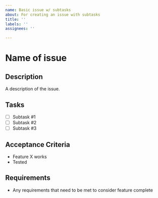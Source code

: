 ```yaml
---
name: Basic issue w/ subtasks
about: For creating an issue with subtasks
title: ''
labels: ''
assignees: ''

---
```


# Name of issue

## Description
A description of the issue.

## Tasks
- [ ] Subtask #1
- [ ] Subtask #2
- [ ] Subtask #3

## Acceptance Criteria
- Feature X works
- Tested 

## Requirements

- Any requirements that need to be met to consider feature complete
